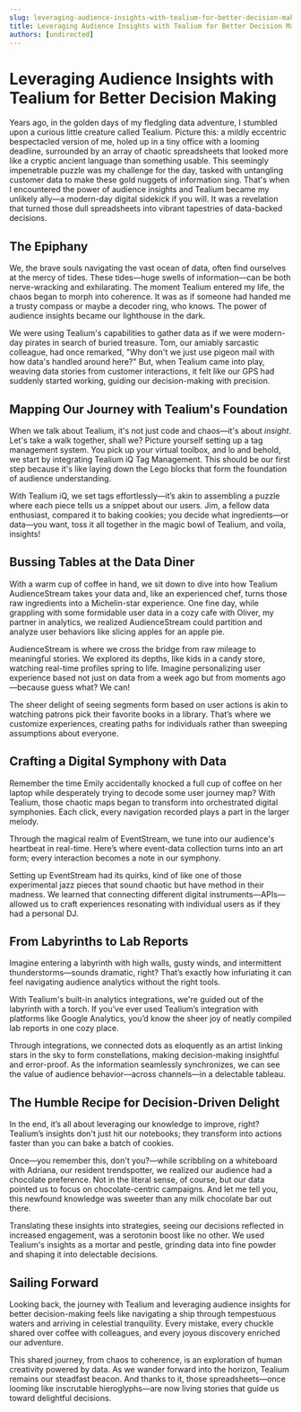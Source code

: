 ```yaml
---
slug: leveraging-audience-insights-with-tealium-for-better-decision-making
title: Leveraging Audience Insights with Tealium for Better Decision Making
authors: [undirected]
---
```



# Leveraging Audience Insights with Tealium for Better Decision Making

Years ago, in the golden days of my fledgling data adventure, I stumbled upon a curious little creature called Tealium. Picture this: a mildly eccentric bespectacled version of me, holed up in a tiny office with a looming deadline, surrounded by an array of chaotic spreadsheets that looked more like a cryptic ancient language than something usable. This seemingly impenetrable puzzle was my challenge for the day, tasked with untangling customer data to make these gold nuggets of information sing. That's when I encountered the power of audience insights and Tealium became my unlikely ally—a modern-day digital sidekick if you will. It was a revelation that turned those dull spreadsheets into vibrant tapestries of data-backed decisions.

## The Epiphany

We, the brave souls navigating the vast ocean of data, often find ourselves at the mercy of tides. These tides—huge swells of information—can be both nerve-wracking and exhilarating. The moment Tealium entered my life, the chaos began to morph into coherence. It was as if someone had handed me a trusty compass or maybe a decoder ring, who knows. The power of audience insights became our lighthouse in the dark.

We were using Tealium's capabilities to gather data as if we were modern-day pirates in search of buried treasure. Tom, our amiably sarcastic colleague, had once remarked, "Why don't we just use pigeon mail with how data's handled around here?" But, when Tealium came into play, weaving data stories from customer interactions, it felt like our GPS had suddenly started working, guiding our decision-making with precision.

## Mapping Our Journey with Tealium's Foundation

When we talk about Tealium, it's not just code and chaos—it's about *insight*. Let's take a walk together, shall we? Picture yourself setting up a tag management system. You pick up your virtual toolbox, and lo and behold, we start by integrating Tealium iQ Tag Management. This should be our first step because it's like laying down the Lego blocks that form the foundation of audience understanding.

With Tealium iQ, we set tags effortlessly—it’s akin to assembling a puzzle where each piece tells us a snippet about our users. Jim, a fellow data enthusiast, compared it to baking cookies; you decide what ingredients—or data—you want, toss it all together in the magic bowl of Tealium, and voila, insights!

## Bussing Tables at the Data Diner

With a warm cup of coffee in hand, we sit down to dive into how Tealium AudienceStream takes your data and, like an experienced chef, turns those raw ingredients into a Michelin-star experience. One fine day, while grappling with some formidable user data in a cozy cafe with Oliver, my partner in analytics, we realized AudienceStream could partition and analyze user behaviors like slicing apples for an apple pie.

AudienceStream is where we cross the bridge from raw mileage to meaningful stories. We explored its depths, like kids in a candy store, watching real-time profiles spring to life. Imagine personalizing user experience based not just on data from a week ago but from moments ago—because guess what? We can!

The sheer delight of seeing segments form based on user actions is akin to watching patrons pick their favorite books in a library. That’s where we customize experiences, creating paths for individuals rather than sweeping assumptions about everyone.

## Crafting a Digital Symphony with Data

Remember the time Emily accidentally knocked a full cup of coffee on her laptop while desperately trying to decode some user journey map? With Tealium, those chaotic maps began to transform into orchestrated digital symphonies. Each click, every navigation recorded plays a part in the larger melody.

Through the magical realm of EventStream, we tune into our audience's heartbeat in real-time. Here’s where event-data collection turns into an art form; every interaction becomes a note in our symphony.

Setting up EventStream had its quirks, kind of like one of those experimental jazz pieces that sound chaotic but have method in their madness. We learned that connecting different digital instruments—APIs—allowed us to craft experiences resonating with individual users as if they had a personal DJ.

## From Labyrinths to Lab Reports

Imagine entering a labyrinth with high walls, gusty winds, and intermittent thunderstorms—sounds dramatic, right? That’s exactly how infuriating it can feel navigating audience analytics without the right tools.

With Tealium's built-in analytics integrations, we're guided out of the labyrinth with a torch. If you’ve ever used Tealium’s integration with platforms like Google Analytics, you’d know the sheer joy of neatly compiled lab reports in one cozy place.

Through integrations, we connected dots as eloquently as an artist linking stars in the sky to form constellations, making decision-making insightful and error-proof. As the information seamlessly synchronizes, we can see the value of audience behavior—across channels—in a delectable tableau.

## The Humble Recipe for Decision-Driven Delight

In the end, it’s all about leveraging our knowledge to improve, right? Tealium’s insights don't just hit our notebooks; they transform into actions faster than you can bake a batch of cookies.

Once—you remember this, don't you?—while scribbling on a whiteboard with Adriana, our resident trendspotter, we realized our audience had a chocolate preference. Not in the literal sense, of course, but our data pointed us to focus on chocolate-centric campaigns. And let me tell you, this newfound knowledge was sweeter than any milk chocolate bar out there.

Translating these insights into strategies, seeing our decisions reflected in increased engagement, was a serotonin boost like no other. We used Tealium's insights as a mortar and pestle, grinding data into fine powder and shaping it into delectable decisions.

## Sailing Forward

Looking back, the journey with Tealium and leveraging audience insights for better decision-making feels like navigating a ship through tempestuous waters and arriving in celestial tranquility. Every mistake, every chuckle shared over coffee with colleagues, and every joyous discovery enriched our adventure.

This shared journey, from chaos to coherence, is an exploration of human creativity powered by data. As we wander forward into the horizon, Tealium remains our steadfast beacon. And thanks to it, those spreadsheets—once looming like inscrutable hieroglyphs—are now living stories that guide us toward delightful decisions.